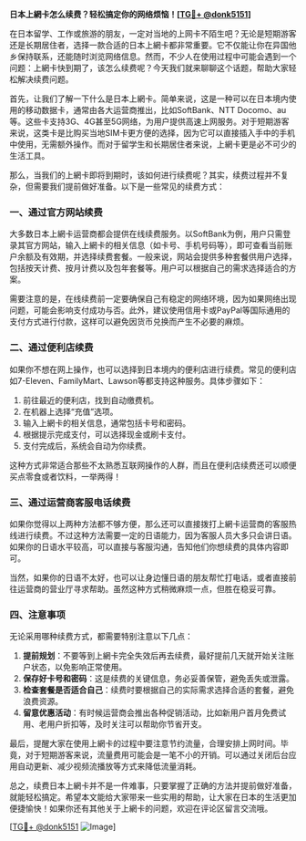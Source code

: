 **日本上網卡怎么续费？轻松搞定你的网络烦恼！[[TG💪+ @donk5151](https://t.me/s/donk5151)]**

在日本留学、工作或旅游的朋友，一定对当地的上网卡不陌生吧？无论是短期游客还是长期居住者，选择一款合适的日本上網卡都非常重要。它不仅能让你在异国他乡保持联系，还能随时浏览网络信息。然而，不少人在使用过程中可能会遇到一个问题：上網卡快到期了，该怎么续费呢？今天我们就来聊聊这个话题，帮助大家轻松解决续费问题。

首先，让我们了解一下什么是日本上網卡。简单来说，这是一种可以在日本境内使用的移动数据卡，通常由各大运营商推出，比如SoftBank、NTT Docomo、au等。这些卡支持3G、4G甚至5G网络，为用户提供高速上网服务。对于短期游客来说，这类卡是比购买当地SIM卡更方便的选择，因为它可以直接插入手中的手机中使用，无需额外操作。而对于留学生和长期居住者来说，上網卡更是必不可少的生活工具。

那么，当我们的上網卡即将到期时，该如何进行续费呢？其实，续费过程并不复杂，但需要我们提前做好准备。以下是一些常见的续费方式：

### 一、通过官方网站续费

大多数日本上網卡运营商都会提供在线续费服务。以SoftBank为例，用户只需登录其官方网站，输入上網卡的相关信息（如卡号、手机号码等），即可查看当前账户余额及有效期，并选择续费套餐。一般来说，网站会提供多种套餐供用户选择，包括按天计费、按月计费以及包年套餐等。用户可以根据自己的需求选择适合的方案。

需要注意的是，在线续费前一定要确保自己有稳定的网络环境，因为如果网络出现问题，可能会影响支付成功与否。此外，建议使用信用卡或PayPal等国际通用的支付方式进行付款，这样可以避免因货币兑换而产生不必要的麻烦。

### 二、通过便利店续费

如果你不想在网上操作，也可以选择到日本境内的便利店进行续费。常见的便利店如7-Eleven、FamilyMart、Lawson等都支持这种服务。具体步骤如下：

1. 前往最近的便利店，找到自动缴费机。
2. 在机器上选择“充值”选项。
3. 输入上網卡的相关信息，通常包括卡号和密码。
4. 根据提示完成支付，可以选择现金或刷卡支付。
5. 支付完成后，系统会自动为你续费。

这种方式非常适合那些不太熟悉互联网操作的人群，而且在便利店续费还可以顺便买点零食或者饮料，一举两得！

### 三、通过运营商客服电话续费

如果你觉得以上两种方法都不够方便，那么还可以直接拨打上網卡运营商的客服热线进行续费。不过这种方法需要一定的日语能力，因为客服人员大多只会讲日语。如果你的日语水平较高，可以直接与客服沟通，告知他们你想续费的具体内容即可。

当然，如果你的日语不太好，也可以让身边懂日语的朋友帮忙打电话，或者直接前往运营商的营业厅寻求帮助。虽然这种方式稍微麻烦一点，但胜在稳妥可靠。

### 四、注意事项

无论采用哪种续费方式，都需要特别注意以下几点：

1. **提前规划**：不要等到上網卡完全失效后再去续费，最好提前几天就开始关注账户状态，以免影响正常使用。
2. **保存好卡号和密码**：这是续费的关键信息，务必妥善保管，避免丢失或泄露。
3. **检查套餐是否适合自己**：续费时要根据自己的实际需求选择合适的套餐，避免浪费资源。
4. **留意优惠活动**：有时候运营商会推出各种促销活动，比如新用户首月免费试用、老用户折扣等，及时关注可以帮助你节省开支。

最后，提醒大家在使用上網卡的过程中要注意节约流量，合理安排上网时间。毕竟，对于短期游客来说，流量费用可能会是一笔不小的开销。可以通过关闭后台应用自动更新、减少视频流播放等方式来降低流量消耗。

总之，续费日本上網卡并不是一件难事，只要掌握了正确的方法并提前做好准备，就能轻松搞定。希望本文能给大家带来一些实用的帮助，让大家在日本的生活更加便捷愉快！如果你还有其他关于上網卡的问题，欢迎在评论区留言交流哦。

[[TG💪+ @donk5151](https://t.me/s/donk5151) ![Image](https://i.postimg.cc/rwNCRYN7/Snipaste-2025-04-30-17-27-05.png)]